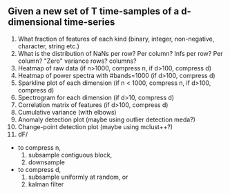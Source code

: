 ## Given a new set of T time-samples of a d-dimensional time-series

1. What fraction of features of each kind (binary, integer, non-negative, character, string etc.)
2. What is the distribution of NaNs per row? Per column? Infs per row? Per column? "Zero" variance rows? columns?
3. Heatmap of raw data (if n>1000, compress n, if d>100, compress d)
3. Heatmap of power spectra with #bands=1000 (if d>100, compress d)
4. Sparkline plot of each dimension (if n < 1000, compress n, if d>100, compress d)
5. Spectrogram for each dimension (if d>10, compress d)
6. Correlation matrix of features (if d>100, compress d)
7. Cumulative variance (with elbows)
7. Anomaly detection plot (maybe using outlier detection meda?)
9. Change-point detection plot (maybe using mclust++?)
10. dF/<F>


- to compress n, 
    1. subsample contiguous block, 
    2. downsample 
- to compress d, 
    1. subsample uniformly at random, or
    2. kalman filter
